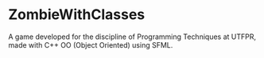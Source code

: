 # ZombieWithClasses
A game developed for the discipline of Programming Techniques at UTFPR, made with C++ OO (Object Oriented) using SFML.
